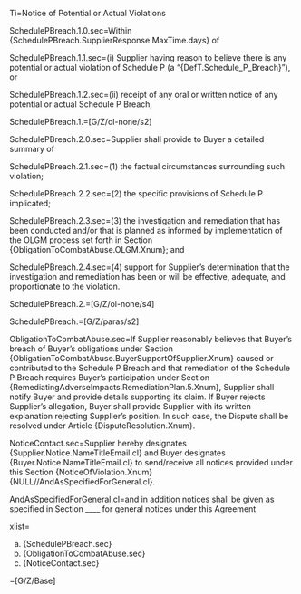 Ti=Notice of Potential or Actual Violations 

SchedulePBreach.1.0.sec=Within {SchedulePBreach.SupplierResponse.MaxTime.days} of 

SchedulePBreach.1.1.sec=(i) Supplier having reason to believe there is any potential or actual violation of Schedule P (a “{DefT.Schedule_P_Breach}”), or 

SchedulePBreach.1.2.sec=(ii) receipt of any oral or written notice of any potential or actual Schedule P Breach, 

SchedulePBreach.1.=[G/Z/ol-none/s2]

SchedulePBreach.2.0.sec=Supplier shall provide to Buyer a detailed summary of 

SchedulePBreach.2.1.sec=(1) the factual circumstances surrounding such violation; 

SchedulePBreach.2.2.sec=(2) the specific provisions of Schedule P implicated; 

SchedulePBreach.2.3.sec=(3) the investigation and remediation that has been conducted and/or that is planned as informed by implementation of the OLGM process set forth in Section {ObligationToCombatAbuse.OLGM.Xnum}; and 

SchedulePBreach.2.4.sec=(4) support for Supplier’s determination that the investigation and remediation has been or will be effective, adequate, and proportionate to the violation.  

SchedulePBreach.2.=[G/Z/ol-none/s4]

SchedulePBreach.=[G/Z/paras/s2]

ObligationToCombatAbuse.sec=If Supplier reasonably believes that Buyer’s breach of Buyer’s obligations under Section {ObligationToCombatAbuse.BuyerSupportOfSupplier.Xnum} caused or contributed to the Schedule P Breach and that remediation of the Schedule P Breach requires Buyer’s participation under Section {RemediatingAdverseImpacts.RemediationPlan.5.Xnum}, Supplier shall notify Buyer and provide details supporting its claim.  If Buyer rejects Supplier’s allegation, Buyer shall provide Supplier with its written explanation rejecting Supplier’s position.  In such case, the Dispute shall be resolved under Article {DisputeResolution.Xnum}.
   
NoticeContact.sec=Supplier hereby designates {Supplier.Notice.NameTitleEmail.cl} and Buyer designates {Buyer.Notice.NameTitleEmail.cl} to send/receive all notices provided under this Section {NoticeOfViolation.Xnum}{NULL//AndAsSpecifiedForGeneral.cl}.

AndAsSpecifiedForGeneral.cl=and in addition notices shall be given as specified in Section ____ for general notices under this Agreement

xlist=<ol type=a><li>{SchedulePBreach.sec}</li><li>{ObligationToCombatAbuse.sec}</li><li>{NoticeContact.sec}</li></ol>

=[G/Z/Base]
